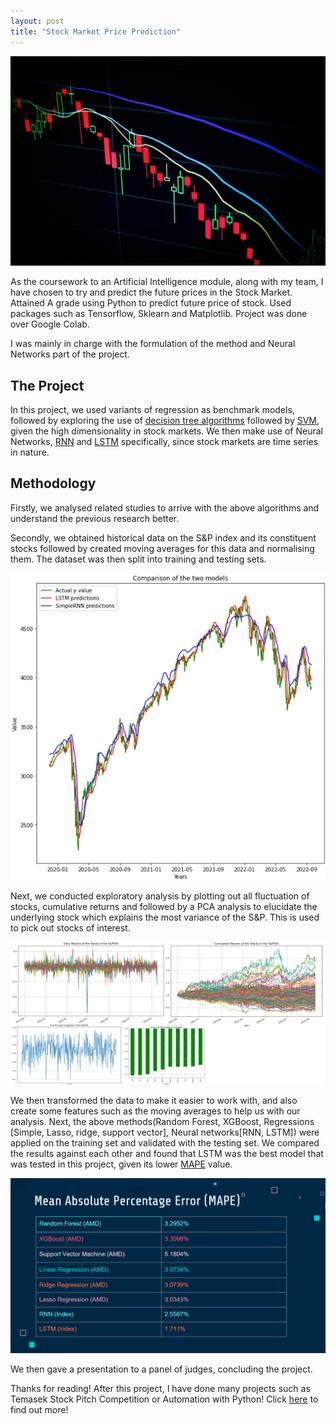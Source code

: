 ```yaml
---
layout: post
title: "Stock Market Price Prediction"
---
```


![Stock Market](/assets/StockMarket-bymaxim-hopman-unsplash.jpg)

As the coursework to an Artificial Intelligence module, along with my team, I have chosen to try and predict the future prices in the Stock Market. Attained A grade using Python to predict future price of stock. Used packages such as Tensorflow, Sklearn and Matplotlib. Project was done over Google Colab.

I was mainly in charge with the formulation of the method and Neural Networks part of the project.


## The Project
In this project, we used variants of regression as benchmark models, followed by exploring the use of <a href = "https://scikit-learn.org/stable/modules/tree.html" target="_blank">decision tree algorithms</a> followed by <a href = "https://scikit-learn.org/stable/modules/svm.html" target="_blank"> SVM</a>, given the high dimensionality in stock markets. We then make use of Neural Networks, <a href="https://en.wikipedia.org/wiki/Recurrent_neural_network" target="_blank">RNN</a> and <a href = "https://en.wikipedia.org/wiki/Long_short-term_memory" target="_blank">LSTM</a> specifically, since stock markets are time series in nature.

## Methodology 
Firstly, we analysed related studies to arrive with the above algorithms and understand the previous research better.

Secondly, we obtained historical data on the S&P index and its constituent stocks followed by created moving averages for this data and normalising them. The dataset was then split into training and testing sets.

![LSTM RNN results](/assets/lstmRnnValid.png)

Next, we conducted exploratory analysis by plotting out all fluctuation of stocks, cumulative returns and followed by a PCA analysis to elucidate the underlying stock which explains the most variance of the S&P. This is used to pick out stocks of interest.

![EXploratory analysis](/assets/PISPexploratory.png)

We then transformed the data to make it easier to work with, and also create some features such as the moving averages to help us with our analysis. 
Next, the above methods(Random Forest, XGBoost, Regressions [Simple, Lasso, ridge, support vector], Neural networks[RNN, LSTM]) were applied on the training set and validated with the testing set. We compared the results against each other and found that LSTM was the best model that was tested in this project, given its lower <a href="https://en.wikipedia.org/wiki/Mean_absolute_percentage_error" target="_blank">MAPE</a> value.  

![Project results](/assets/PISPresults.png)

We then gave a presentation to a panel of judges, concluding the project. 

Thanks for reading!
After this project, I have done many projects such as Temasek Stock Pitch Competition or Automation with Python! Click <a href = "https://justin-czk.github.io/blog/">here</a> to find out more!
